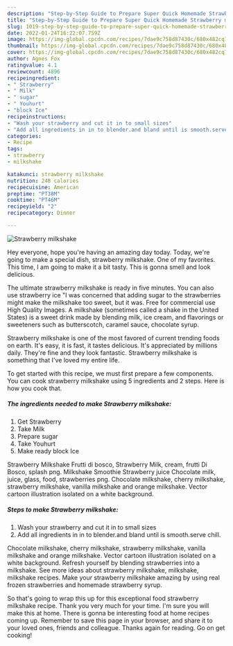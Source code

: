 ```yaml
---
description: "Step-by-Step Guide to Prepare Super Quick Homemade Strawberry milkshake"
title: "Step-by-Step Guide to Prepare Super Quick Homemade Strawberry milkshake"
slug: 1019-step-by-step-guide-to-prepare-super-quick-homemade-strawberry-milkshake
date: 2022-01-24T16:22:07.759Z
image: https://img-global.cpcdn.com/recipes/7dae9c758d87430c/680x482cq70/strawberry-milkshake-recipe-main-photo.jpg
thumbnail: https://img-global.cpcdn.com/recipes/7dae9c758d87430c/680x482cq70/strawberry-milkshake-recipe-main-photo.jpg
cover: https://img-global.cpcdn.com/recipes/7dae9c758d87430c/680x482cq70/strawberry-milkshake-recipe-main-photo.jpg
author: Agnes Fox
ratingvalue: 4.1
reviewcount: 4896
recipeingredient:
- " Strawberry"
- " Milk"
- " sugar"
- " Youhurt"
- "block Ice"
recipeinstructions:
- "Wash your strawberry and cut it in to small sizes"
- "Add all ingredients in in to blender.and bland until is smooth.serve chill."
categories:
- Recipe
tags:
- strawberry
- milkshake

katakunci: strawberry milkshake 
nutrition: 248 calories
recipecuisine: American
preptime: "PT38M"
cooktime: "PT46M"
recipeyield: "2"
recipecategory: Dinner

---
```



![Strawberry milkshake](https://img-global.cpcdn.com/recipes/7dae9c758d87430c/680x482cq70/strawberry-milkshake-recipe-main-photo.jpg)

Hey everyone, hope you're having an amazing day today. Today, we're going to make a special dish, strawberry milkshake. One of my favorites. This time, I am going to make it a bit tasty. This is gonna smell and look delicious.

The ultimate strawberry milkshake is ready in five minutes. You can also use strawberry ice &#34;I was concerned that adding sugar to the strawberries might make the milkshake too sweet, but it was. Free for commercial use High Quality Images. A milkshake (sometimes called a shake in the United States) is a sweet drink made by blending milk, ice cream, and flavorings or sweeteners such as butterscotch, caramel sauce, chocolate syrup.

Strawberry milkshake is one of the most favored of current trending foods on earth. It's easy, it is fast, it tastes delicious. It's appreciated by millions daily. They're fine and they look fantastic. Strawberry milkshake is something that I've loved my entire life.


To get started with this recipe, we must first prepare a few components. You can cook strawberry milkshake using 5 ingredients and 2 steps. Here is how you cook that.

<!--inarticleads1-->

##### The ingredients needed to make Strawberry milkshake:

1. Get  Strawberry
1. Take  Milk
1. Prepare  sugar
1. Take  Youhurt
1. Make ready block Ice


Strawberry Milkshake Frutti di bosco, Strawberry Milk, cream, frutti Di Bosco, splash png. Milkshake Smoothie Strawberry juice Chocolate milk, juice, glass, food, strawberries png. Chocolate milkshake, cherry milkshake, strawberry milkshake, vanilla milkshake and orange milkshake. Vector cartoon illustration isolated on a white background. 

<!--inarticleads2-->

##### Steps to make Strawberry milkshake:

1. Wash your strawberry and cut it in to small sizes
1. Add all ingredients in in to blender.and bland until is smooth.serve chill.


Chocolate milkshake, cherry milkshake, strawberry milkshake, vanilla milkshake and orange milkshake. Vector cartoon illustration isolated on a white background. Refresh yourself by blending strawberries into a milkshake. See more ideas about strawberry milkshake, milkshake, milkshake recipes. Make your strawberry milkshake amazing by using real frozen strawberries and homemade strawberry syrup. 

So that's going to wrap this up for this exceptional food strawberry milkshake recipe. Thank you very much for your time. I'm sure you will make this at home. There is gonna be interesting food at home recipes coming up. Remember to save this page in your browser, and share it to your loved ones, friends and colleague. Thanks again for reading. Go on get cooking!
